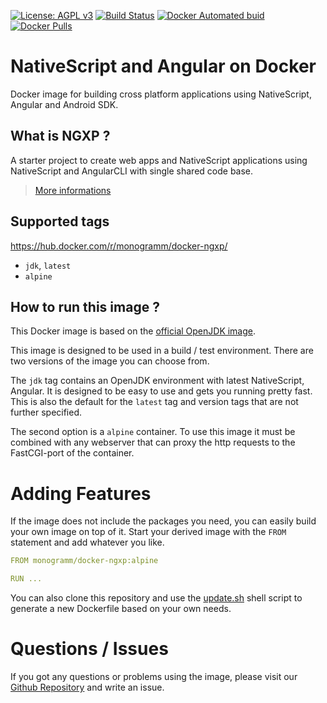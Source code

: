
[uri_license]: http://www.gnu.org/licenses/agpl.html
[uri_license_image]: https://img.shields.io/badge/License-AGPL%20v3-blue.svg

[![License: AGPL v3][uri_license_image]][uri_license]
[![Build Status](https://travis-ci.org/Monogramm/docker-ngxp.svg)](https://travis-ci.org/Monogramm/docker-ngxp)
[![Docker Automated buid](https://img.shields.io/docker/build/monogramm/docker-ngxp.svg)](https://hub.docker.com/r/monogramm/docker-ngxp/)
[![Docker Pulls](https://img.shields.io/docker/pulls/monogramm/docker-ngxp.svg)](https://hub.docker.com/r/monogramm/docker-ngxp/)

# NativeScript and Angular on Docker

Docker image for building cross platform applications using NativeScript, Angular and Android SDK.

## What is NGXP ?

A starter project to create web apps and NativeScript applications using NativeScript and AngularCLI with single shared code base.

> [More informations](https://github.com/Monogramm/ngxp-seed)

## Supported tags

https://hub.docker.com/r/monogramm/docker-ngxp/

* `jdk`, `latest`
* `alpine`

## How to run this image ?

This Docker image is based on the [official OpenJDK image](https://hub.docker.com/_/openjdk/).

This image is designed to be used in a build / test environment. There are two versions of the image you can choose from.

The `jdk` tag contains an OpenJDK environment with latest NativeScript, Angular. It is designed to be easy to use and gets you running pretty fast. This is also the default for the `latest` tag and version tags that are not further specified.

The second option is a `alpine` container. To use this image it must be combined with any webserver that can proxy the http requests to the FastCGI-port of the container.


# Adding Features
If the image does not include the packages you need, you can easily build your own image on top of it.
Start your derived image with the `FROM` statement and add whatever you like.

```yaml
FROM monogramm/docker-ngxp:alpine

RUN ...

```

You can also clone this repository and use the [update.sh](update.sh) shell script to generate a new Dockerfile based on your own needs.

# Questions / Issues
If you got any questions or problems using the image, please visit our [Github Repository](https://github.com/Monogramm/docker-ngxp) and write an issue.  
